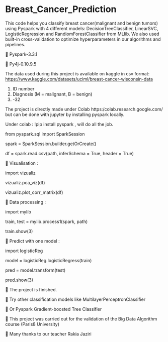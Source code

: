 # Breast_Cancer_Prediction
This code helps you classify breast cancer(malignant and benign tumors) using Pyspark with 4 
different models: DecisionTreeClassifier, LinearSVC, LogisticRegression and 
RandiomForestClassifier from MLlib. We also used built-in cross-validation to optimize 
hyperparameters in our algorithms and pipelines.

 Pyspark-3.3.1

 Py4j-0.10.9.5

The data used during this project is available on kaggle in csv format:
https://www.kaggle.com/datasets/uciml/breast-cancer-wisconsin-data

1. ID number 
2. Diagnosis (M = malignant, B = benign) 
3. -32

The project is directly made under Colab https:/colab.research.google.com/ but can be done with 
jupyter by installing pyspark locally.

Under colab : !pip install pyspark , will do all the job.

from pyspark.sql import SparkSession 

spark = SparkSession.builder.getOrCreate() 

df = spark.read.csv(path, inferSchema = True, header = True) 

 Visualisation :

import vizualiz 

vizualiz.pca_viz(df)

vizualiz.plot_corr_matrix(df)

 Data processing :

import mylib 

train, test = mylib.process1(spark, path)

train.show(3)

 Predict with one model :

import logisticReg

model = logisticReg.logisticRegress(train) 

pred = model.transform(test) 

pred.show(3)

 The project is finished.

 Try other classification models like MultilayerPerceptronClassifier

 Or Pyspark Gradient-boosted Tree Classifier

 This project was carried out for the validation of the Big Data Algorithm course 
(Paris8 University)

 Many thanks to our teacher Rakia Jaziri
